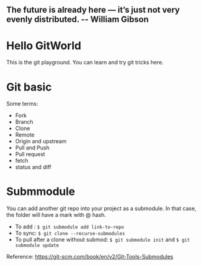 ## The future is already here — it’s just not very evenly distributed. -- William Gibson  

# Hello GitWorld
This is the git playground. You can learn and try git tricks here. 

# Git basic
Some terms:
* Fork
* Branch
* Clone
* Remote
* Origin and upstream
* Pull and Push
* Pull request
* fetch
* status and diff


# Submmodule  
You can add another git repo into your project as a submodule. In that case, the folder will have a mark with @ hash. 
* To add : `$ git submodule add link-to-repo`  
* To sync: `$ git clone --recurse-submodules`  
* To pull after a clone without submod: `$ git submodule init`  and `$ git submodule update`

Reference: https://git-scm.com/book/en/v2/Git-Tools-Submodules

